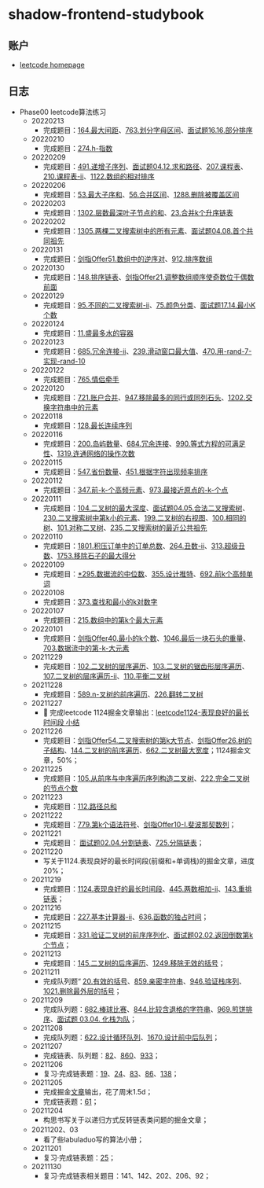 # shadow-frontend-studybook

## 账户
  - [leetcode homepage](https://leetcode-cn.com/u/mopeys/)

## 日志
- Phase00 leetcode算法练习
  - 20220213
    - 完成题目：[164.最大间距](leetcode/164.最大间距.js)、[763.划分字母区间](leetcode/763.划分字母区间.js)、[面试题16.16.部分排序](leetcode/面试题16.16.部分排序.js)
  - 20220210
    - 完成题目：[274.h-指数](leetcode/274.h-指数.js)
  - 20220209
    - 完成题目：[491.递增子序列](leetcode/491.递增子序列.js)、[面试题04.12.求和路径](leetcode/面试题04.12.求和路径.js)、[207.课程表](leetcode/207.课程表.js)、[210.课程表-ii](leetcode/210.课程表-ii.js)、[1122.数组的相对排序](leetcode/1122.数组的相对排序.js)
  - 20220206
    - 完成题目：[53.最大子序和](leetcode/53.最大子序和.js)、[56.合并区间](leetcode/56.合并区间.js)、[1288.删除被覆盖区间](leetcode/1288.删除被覆盖区间.js)
  - 20220203
    - 完成题目：[1302.层数最深叶子节点的和](leetcode/1302.层数最深叶子节点的和.js)、[23.合并k个升序链表](leetcode/23.合并k个升序链表.js)
  - 20220202
    - 完成题目：[1305.两棵二叉搜索树中的所有元素](leetcode/1305.两棵二叉搜索树中的所有元素.js)、[面试题04.08.首个共同祖先](leetcode/面试题04.08.首个共同祖先.js)
  - 20220131
    - 完成题目：[剑指Offer51.数组中的逆序对](leetcode/剑指Offer51.数组中的逆序对.js)、[912.排序数组](leetcode/912.排序数组.js)
  - 20220130
    - 完成题目：[148.排序链表](leetcode/148.排序链表.js)、[剑指Offer21.调整数组顺序使奇数位于偶数前面](leetcode/剑指Offer21.调整数组顺序使奇数位于偶数前面.js)
  - 20220129
    - 完成题目：[95.不同的二叉搜索树-ii](leetcode/95.不同的二叉搜索树-ii.js)、[75.颜色分类](leetcode/75.颜色分类.js)、[面试题17.14.最小K个数](leetcode/面试题17.14.最小K个数.js)
  - 20220124
    - 完成题目：[11.盛最多水的容器](leetcode/11.盛最多水的容器.js)
  - 20220123
    - 完成题目：[685.冗余连接-ii](leetcode/685.冗余连接-ii.js)、[239.滑动窗口最大值](leetcode/239.滑动窗口最大值.js)、[470.用-rand-7-实现-rand-10](leetcode/470.用-rand-7-实现-rand-10.js)
  - 20220122
    - 完成题目：[765.情侣牵手](leetcode/765.情侣牵手.js)
  - 20220120
    - 完成题目：[721.账户合并](leetcode/721.账户合并.js)、[947.移除最多的同行或同列石头](leetcode/947.移除最多的同行或同列石头.js)、[1202.交换字符串中的元素](leetcode/1202.交换字符串中的元素.js)
  - 20220118
    - 完成题目：[128.最长连续序列](leetcode/128.最长连续序列.js)
  - 20220116
    - 完成题目：[200.岛屿数量](leetcode/200.岛屿数量.js)、[684.冗余连接](leetcode/684.冗余连接.js)、[990.等式方程的可满足性](leetcode/990.等式方程的可满足性.js)、[1319.连通网络的操作次数](leetcode/1319.连通网络的操作次数.js)
  - 20220115
    - 完成题目：[547.省份数量](leetcode/547.省份数量.js)、[451.根据字符出现频率排序](leetcode/451.根据字符出现频率排序.js)
  - 20220112
    - 完成题目：[347.前-k-个高频元素](leetcode/347.前-k-个高频元素.js)、[973.最接近原点的-k-个点](leetcode/973.最接近原点的-k-个点.js)
  - 20220111
    - 完成题目：[104.二叉树的最大深度](leetcode/104.二叉树的最大深度.js)、[面试题04.05.合法二叉搜索树](leetcode/面试题04.05.合法二叉搜索树.js)、[230.二叉搜索树中第k小的元素](leetcode/230.二叉搜索树中第k小的元素.js)、[199.二叉树的右视图](leetcode/199.二叉树的右视图.js)、[100.相同的树](leetcode/100.相同的树.js)、[101.对称二叉树](leetcode/101.对称二叉树.js)、[235.二叉搜索树的最近公共祖先](leetcode/235.二叉搜索树的最近公共祖先.js)
  - 20220110
    - 完成题目：[1801.积压订单中的订单总数](leetcode/1801.积压订单中的订单总数.js)、[264.丑数-ii](leetcode/264.丑数-ii.js)、[313.超级丑数](leetcode/313.超级丑数.js)、[1753.移除石子的最大得分](leetcode/1753.移除石子的最大得分.js)
  - 20220109
    - 完成题目：[*295.数据流的中位数](leetcode/295.数据流的中位数.js)、[355.设计推特](leetcode/355.设计推特.js)、[692.前k个高频单词](leetcode/692.前k个高频单词.js)
  - 20220108
    - 完成题目：[373.查找和最小的k对数字](leetcode/373.查找和最小的k对数字.js)
  - 20220107
    - 完成题目：[215.数组中的第k个最大元素](leetcode/215.数组中的第k个最大元素.js)
  - 20220101
    - 完成题目：[剑指Offer40.最小的k个数](leetcode/剑指Offer40.最小的k个数.js)、[1046.最后一块石头的重量](leetcode/1046.最后一块石头的重量.js)、[703.数据流中的第-k-大元素](leetcode/703.数据流中的第-k-大元素.js)
  - 20211229
    - 完成题目：[102.二叉树的层序遍历](leetcode/102.二叉树的层序遍历.js)、[103.二叉树的锯齿形层序遍历](leetcode/103.二叉树的锯齿形层序遍历.js)、[107.二叉树的层序遍历-ii](leetcode/107.二叉树的层序遍历-ii.js)、[110.平衡二叉树](leetcode/110.平衡二叉树.js)
  - 20211228
    - 完成题目：[589.n-叉树的前序遍历](leetcode/589.n-叉树的前序遍历.js)、[226.翻转二叉树](leetcode/226.翻转二叉树.js)
  - 20211227
    - &#x1F4DD; 完成leetcode 1124掘金文章输出：[leetcode1124-表现良好的最长时间段 小结](https://juejin.cn/post/7046399501786939428)
  - 20211226
    - 完成题目：[剑指Offer54.二叉搜索树的第k大节点](leetcode/剑指Offer54.二叉搜索树的第k大节点.js)、[剑指Offer26.树的子结构](leetcode/剑指Offer26.树的子结构.js)、[144.二叉树的前序遍历](leetcode/144.二叉树的前序遍历.js)、[662.二叉树最大宽度](leetcode/662.二叉树最大宽度.js)；1124掘金文章，50%；
  - 20211225
    - 完成题目：[105.从前序与中序遍历序列构造二叉树](leetcode/105.从前序与中序遍历序列构造二叉树.js)、[222.完全二叉树的节点个数](leetcode/222.完全二叉树的节点个数.js)
  - 20211223
    - 完成题目：[112.路径总和](leetcode/112.路径总和.js)
  - 20211222
    - 完成题目：[779.第k个语法符号](leetcode/779.第k个语法符号.js)、[剑指Offer10-I.斐波那契数列](leetcode/剑指Offer10-I.斐波那契数列.js)；
  - 20211221
    - 完成题目： [面试题02.04.分割链表](leetcode/面试题02.04.分割链表.js)、[725.分隔链表](leetcode/725.分隔链表.js)；
  - 20211220
    - 写关于1124.表现良好的最长时间段(前缀和+单调栈)的掘金文章，进度20%；
  - 20211219
    - 完成题目：[1124.表现良好的最长时间段](leetcode/1124.表现良好的最长时间段.js)、[445.两数相加-ii](leetcode/445.两数相加-ii.js)、[143.重排链表](leetcode/143.重排链表.js)；
  - 20211216
    - 完成题目：[227.基本计算器-ii](leetcode/227.基本计算器-ii.js)、[636.函数的独占时间](leetcode/636.函数的独占时间.js)；
  - 20211215
    - 完成题目：[331.验证二叉树的前序序列化](leetcode/331.验证二叉树的前序序列化.js)、[面试题02.02.返回倒数第k个节点](leetcode/面试题02.02.返回倒数第k个节点.js)；
  - 20211213
    - 完成题目：[145.二叉树的后序遍历](leetcode/145.二叉树的后序遍历.js)、[1249.移除无效的括号](leetcode/1249.移除无效的括号.js)；
  - 20211211
    - 完成队列题“ [20.有效的括号](leetcode/20.有效的括号.js)、[859.亲密字符串](leetcode/859.亲密字符串.js)、[946.验证栈序列](leetcode/946.验证栈序列.js)、[1021.删除最外层的括号](leetcode/1021.删除最外层的括号.js)；
  - 20211209
    - 完成队列题：[682.棒球比赛](leetcode/682.棒球比赛.js)、[844.比较含退格的字符串](leetcode/844.比较含退格的字符串.js)、[969.煎饼排序](leetcode/969.煎饼排序.js)、[面试题 03.04. 化栈为队](leetcode/面试题03.04.化栈为队.js)；
  - 20211208
    - 完成队列题：[622.设计循环队列](leetcode/622.设计循环队列.js)、[1670.设计前中后队列](leetcode/1670.设计前中后队列.js)；
  - 20211207
    - 完成链表、队列题：[82](leetcode/82.删除排序链表中的重复元素-ii.js)、[860](leetcode/860.柠檬水找零.js)、[933](leetcode/933.最近的请求次数.js)；
  - 20211206
    - 复习·完成链表题：[19](leetcode/19.删除链表的倒数第-n-个结点.js)、[24](leetcode/24.两两交换链表中的节点.js)、[83](leetcode/83.删除排序链表中的重复元素.js)、[86](leetcode/86.分隔链表.js)、[138](leetcode/138.复制带随机指针的链表.js)；
  - 20211205
    - 完成掘金[文章](https://juejin.cn/post/7038118499327148062)输出，花了周末1.5d；
    - 完成链表题：[61](leetcode/61.旋转链表.js)；
  - 20211204
    - 构思书写关于以递归方式反转链表类问题的掘金文章；
  - 20211202、03
    - 看了些labuladuo写的算法小册；
  - 20211201
    - 复习·完成链表题：[25](leetcode/25.k-个一组翻转链表.js)；
  - 20211130
    - 复习·完成链表相关题目：141、142、202、206、92；
